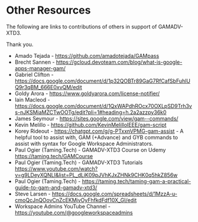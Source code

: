 # Other Resources

The following are links to contributions of others in support of GAMADV-XTD3.

Thank you.

* Amado Tejada - https://github.com/amadotejada/GAMpass
* Brecht Sannen - https://gcloud.devoteam.com/blog/what-is-google-apps-manager-gam/
* Gabriel Clifton - https://docs.google.com/document/d/1p32QOBTr89GaG7RfCafSbFuhlUQ9r3qBM_666E0xvQM/edit
* Goldy Arora - https://www.goldyarora.com/license-notifier/
* Iain Macleod - https://docs.google.com/document/d/1QxWAPdhROcx70OXLpSD9Trh3vs-nJKSMiaMZCTwOOTg/edit?pli=1#heading=h.2a2azzpy36k0
* James Seymour - https://sites.google.com/view/gam--commands/
* Kevin Melillo - https://github.com/KevinMelilloIEEE/gam-script
* Korey Rideout - https://chatgpt.com/g/g-PTxxnVPMG-gam-assist - A helpful tool to assist with, GAM (+Advance) and GYB commands to assist with syntax for Google Workspace Administrators.
* Paul Ogier (Taming.Tech) - GAMADV-XTD3 Course on Udemy https://taming.tech/GAMCourse
* Paul Ogier (Taming.Tech) - GAMADV-XTD3 Tutorials https://www.youtube.com/watch?v=g9LDeyXQNLI&list=PL_dLiK09pJVhKJxZHNk9CHK0q5hkZ856w
* Paul Ogier (Taming.Tech) - https://taming.tech/taming-gam-a-practical-guide-to-gam-and-gamadv-xtd3/
* Steve Larsen - https://docs.google.com/spreadsheets/d/1MzzA-u-cmoQcJnQOovCnZcEKMjvOyFhfkdFdf10X_GI/edit
* Workspace Admins YouTube Channel - https://youtube.com/@googleworkspaceadmins
